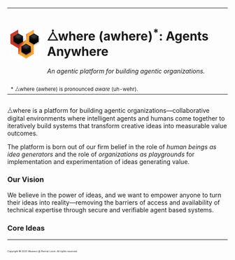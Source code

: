 <div style="display: flex; flex-direction: column;">
<table align="center">
<tr>
<td>
<img src="./public/assets/logos/awhere.svg" alt="⧊where Logo" width="100"/>
</td>
<td>
<h1>⧊where (awhere)<sup>*</sup>: Agents Anywhere</h1>
<p><em>An agentic platform for building agentic organizations.</em></p>
</td>
</tr>
<tr>
<td colspan="2">
<sub>* ⧊where (awhere) is pronounced <i>aware</i> (uh-wehr).</sub>
</td>
</tr>
</table>
<!-- <span style="font-size:8pt; color:#666;">* ⧊where (awhere) is pronounced <i>aware</i> (uh-wehr).</span> -->
</div>

<!--
Badges to be added here.
-->

⧊where is a platform for building agentic organizations—collaborative digital environments where intelligent agents and humans come together to iteratively build systems that transform creative ideas into measurable value outcomes.

The platform is born out of our firm belief in the role of _human beings as idea generators_ and the role of _organizations as playgrounds_ for implementation and experimentation of ideas generating value.

### Our Vision

We believe in the power of ideas, and we want to empower anyone to turn their ideas into reality—removing the barriers of access and availability of technical expertise through secure and verifiable agent based systems.

### Core Ideas

---

<span style="font-size:4pt; font-color: #666;">Copyright &copy; 2025 Weavers @ Eternal Loom. All rights reserved.</span>
